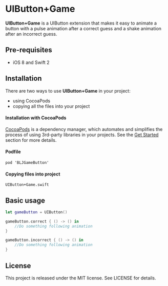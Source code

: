 # UIButton+Game
**UIButton+Game** is a UIButton extension that makes it easy to animate a button with a pulse animation after a correct guess and a shake animation after an incorrect guess. 

Pre-requisites
--------------
- iOS 8 and Swift 2

Installation
------------

There are two ways to use **UIButton+Game** in your project:
- using CocoaPods
- copying all the files into your project

#### Installation with CocoaPods

[CocoaPods](http://cocoapods.org/) is a dependency manager, which automates and simplifies the process of using 3rd-party libraries in your projects. See the [Get Started](http://cocoapods.org/#get_started) section for more details.

#### Podfile
```
pod 'BLJGameButton'
```

#### Copying files into project
```
UIButton+Game.swift
```  
Basic usage
-----------

```swift
let gameButton = UIButton()

gameButton.correct { () -> () in
	//Do something following animation
}

gameButton.incorrect { () -> () in
	//Do something following animation
}

```

License
---------------
This project is released under the MIT license. See LICENSE for details.
